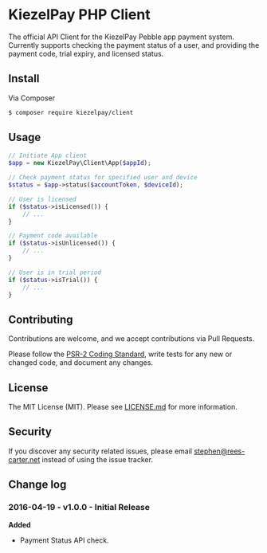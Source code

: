 # KiezelPay PHP Client

The official API Client for the KiezelPay Pebble app payment system.
Currently supports checking the payment status of a user, and providing the payment code, trial expiry, and licensed status.

## Install

Via Composer

``` bash
$ composer require kiezelpay/client
```

## Usage

``` php
// Initiate App client
$app = new KiezelPay\Client\App($appId);

// Check payment status for specified user and device
$status = $app->status($accountToken, $deviceId);

// User is licensed
if ($status->isLicensed()) {
    // ...
}

// Payment code available
if ($status->isUnlicensed()) {
    // ...
}

// User is in trial period
if ($status->isTrial()) {
    // ...
}
```

## Contributing

Contributions are welcome, and we accept contributions via Pull Requests.

Please follow the [PSR-2 Coding Standard](https://github.com/php-fig/fig-standards/blob/master/accepted/PSR-2-coding-style-guide.md),
write tests for any new or changed code, and document any changes.

## License

The MIT License (MIT). Please see [LICENSE.md](LICENSE.md) for more information.

## Security

If you discover any security related issues, please email [stephen@rees-carter.net](mailto:stephen@rees-carter.net) instead of using the issue tracker.

## Change log

### 2016-04-19 - v1.0.0 - Initial Release

**Added**

- Payment Status API check.

